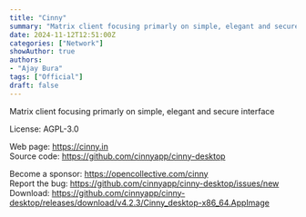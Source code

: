 ```yaml
---
title: "Cinny"
summary: "Matrix client focusing primarly on simple, elegant and secure interface"
date: 2024-11-12T12:51:00Z
categories: ["Network"]
showAuthor: true
authors:
- "Ajay Bura"
tags: ["Official"]
draft: false
---
```


Matrix client focusing primarly on simple, elegant and secure interface

License: AGPL-3.0

Web page: <https://cinny.in>  
Source code: <https://github.com/cinnyapp/cinny-desktop>

Become a sponsor: <https://opencollective.com/cinny>  
Report the bug: <https://github.com/cinnyapp/cinny-desktop/issues/new>  
Download: <https://github.com/cinnyapp/cinny-desktop/releases/download/v4.2.3/Cinny_desktop-x86_64.AppImage>
